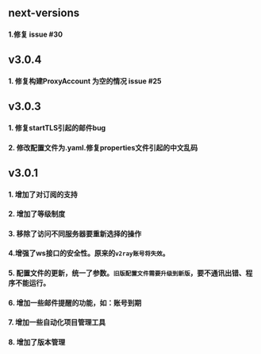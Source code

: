 ## next-versions

#### 1.修复 issue #30


## v3.0.4

#### 1. 修复构建ProxyAccount 为空的情况 issue #25


## v3.0.3

#### 1. 修复startTLS引起的邮件bug

#### 2. 修改配置文件为.yaml.修复properties文件引起的中文乱码

## v3.0.1

#### 1. 增加了对订阅的支持

#### 2. 增加了等级制度

#### 3. 移除了访问不同服务器要重新选择的操作

#### 4.增强了ws接口的安全性。原来的`v2ray账号将失效`。

#### 5. 配置文件的更新，统一了参数。`旧版配置文件需要升级到新版`，要不通讯出错、程序不能运行。

#### 6. 增加一些邮件提醒的功能，如：账号到期

#### 7. 增加一些自动化项目管理工具

#### 8. 增加了版本管理

